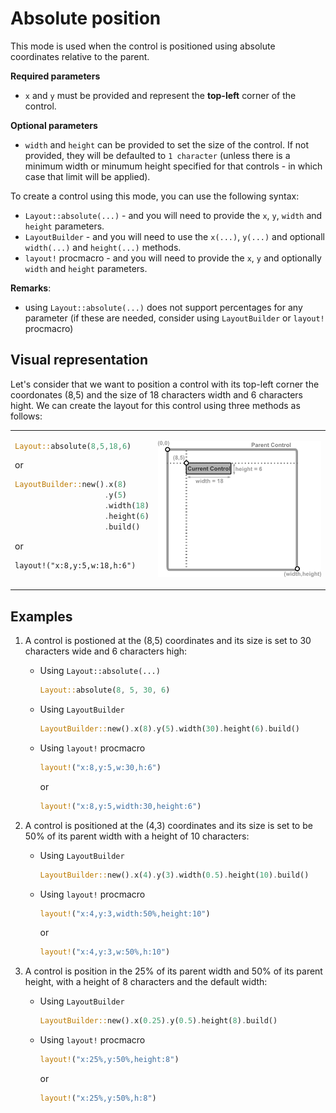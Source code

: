 # Absolute position

This mode is used when the control is positioned using absolute coordinates relative to the parent.

**Required parameters**
- `x` and `y` must be provided and represent the **top-left** corner of the control.

**Optional parameters**
- `width` and `height` can be provided to set the size of the control. If not provided, they will be defaulted to `1 character` (unless there is a minimum width or minumum height specified for that controls - in which case that limit will be applied).

To create a control using this mode, you can use the following syntax:
* `Layout::absolute(...)` - and you will need to provide the `x`, `y`, `width` and `height` parameters.
* `LayoutBuilder` - and you will need to use the `x(...)`, `y(...)` and optionall `width(...)` and `height(...)` methods.
* `layout!` procmacro - and you will need to provide the `x`, `y` and optionally `width` and `height` parameters.

**Remarks**:
- using `Layout::absolute(...)` does not support percentages for any parameter (if these are needed, consider using `LayoutBuilder` or `layout!` procmacro)

## Visual representation

Let's consider that we want to position a control with its top-left corner the coordonates (8,5) and the size of 18 characters width and 6 characters hight. We can create the layout for this control using three methods as follows:


<table>
<tr>
<td style="width:45%; vertical-align:top;">


```rs
Layout::absolute(8,5,18,6)
```
or
```rs
LayoutBuilder::new().x(8)
                    .y(5)
                    .width(18)
                    .height(6)
                    .build()
```
or
```
layout!("x:8,y:5,w:18,h:6")
```

</td>

<td style="width:55%; vertical-align:center;">

![Alt text for image](img/layout_abspos.png)


</td>

</tr>
</table>


## Examples

1. A control is postioned at the (8,5) coordinates and its size is set to 30 characters wide and 6 characters high:
    
    - Using `Layout::absolute(...)`
        ```rs
        Layout::absolute(8, 5, 30, 6)
        ```
    
    - Using `LayoutBuilder`
        ```rs
        LayoutBuilder::new().x(8).y(5).width(30).height(6).build()
        ```
    
    - Using `layout!` procmacro
        ```rs
        layout!("x:8,y:5,w:30,h:6")
        ```
        or
        ```rs
        layout!("x:8,y:5,width:30,height:6")
        ```
2. A control is positioned at the (4,3) coordinates and its size is set to be 50% of its parent width with a height of 10 characters:
    
    - Using `LayoutBuilder`
        ```rs
        LayoutBuilder::new().x(4).y(3).width(0.5).height(10).build()
        ```
    - Using `layout!` procmacro
        ```rs
        layout!("x:4,y:3,width:50%,height:10")
        ```
        or
        ```rs
        layout!("x:4,y:3,w:50%,h:10")
        ```

3. A control is position in the 25% of its parent width and 50% of its parent height, with a height of 8 characters and the default width:

    - Using `LayoutBuilder`
        ```rs
        LayoutBuilder::new().x(0.25).y(0.5).height(8).build()
        ```
    - Using `layout!` procmacro
        ```rs
        layout!("x:25%,y:50%,height:8")
        ```
        or
        ```rs
        layout!("x:25%,y:50%,h:8")
        ```